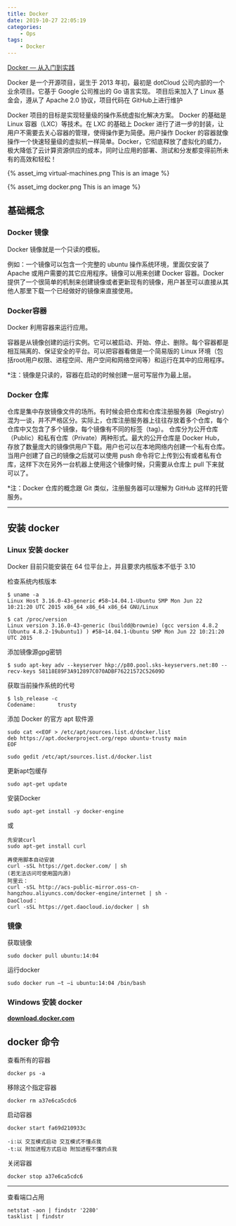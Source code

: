 ```yaml
---
title: Docker
date: 2019-10-27 22:05:19
categories:
    - Ops
tags: 
    - Docker
---
```


[Docker — 从入门到实践](https://yeasy.gitbooks.io/docker_practice/)

Docker 是一个开源项目，诞生于 2013 年初，最初是 dotCloud 公司内部的一个业余项目。它基于 Google 公司推出的 Go 语言实现。 项目后来加入了 Linux 基金会，遵从了 Apache 2.0 协议，项目代码在 GitHub上进行维护

Docker 项目的目标是实现轻量级的操作系统虚拟化解决方案。 Docker 的基础是 Linux 容器（LXC）等技术。在 LXC 的基础上 Docker 进行了进一步的封装，让用户不需要去关心容器的管理，使得操作更为简便。用户操作 Docker 的容器就像操作一个快速轻量级的虚拟机一样简单。Docker，它彻底释放了虚拟化的威力，极大降低了云计算资源供应的成本，同时让应用的部署、测试和分发都变得前所未有的高效和轻松！

{% asset_img virtual-machines.png This is an image %}

{% asset_img docker.png This is an image %}

## 基础概念

### Docker 镜像

Docker 镜像就是一个只读的模板。

例如：一个镜像可以包含一个完整的 ubuntu 操作系统环境，里面仅安装了 Apache 或用户需要的其它应用程序。镜像可以用来创建 Docker 容器。Docker 提供了一个很简单的机制来创建镜像或者更新现有的镜像，用户甚至可以直接从其他人那里下载一个已经做好的镜像来直接使用。

### Docker容器

Docker 利用容器来运行应用。

容器是从镜像创建的运行实例。它可以被启动、开始、停止、删除。每个容器都是相互隔离的、保证安全的平台。可以把容器看做是一个简易版的 Linux 环境（包括root用户权限、进程空间、用户空间和网络空间等）和运行在其中的应用程序。

*注：镜像是只读的，容器在启动的时候创建一层可写层作为最上层。

### Docker 仓库

仓库是集中存放镜像文件的场所。有时候会把仓库和仓库注册服务器（Registry）混为一谈，并不严格区分。实际上，仓库注册服务器上往往存放着多个仓库，每个仓库中又包含了多个镜像，每个镜像有不同的标签（tag）。
仓库分为公开仓库（Public）和私有仓库（Private）两种形式。最大的公开仓库是 Docker Hub，存放了数量庞大的镜像供用户下载。用户也可以在本地网络内创建一个私有仓库。当用户创建了自己的镜像之后就可以使用 push 命令将它上传到公有或者私有仓库，这样下次在另外一台机器上使用这个镜像时候，只需要从仓库上 pull 下来就可以了。

*注：Docker 仓库的概念跟 Git 类似，注册服务器可以理解为 GitHub 这样的托管服务。

---

## 安装 docker

### Linux 安装 docker

Docker 目前只能安装在 64 位平台上，并且要求内核版本不低于 3.10

检查系统内核版本

```
$ uname -a
Linux Host 3.16.0-43-generic #58~14.04.1-Ubuntu SMP Mon Jun 22 10:21:20 UTC 2015 x86_64 x86_64 x86_64 GNU/Linux

$ cat /proc/version
Linux version 3.16.0-43-generic (buildd@brownie) (gcc version 4.8.2 (Ubuntu 4.8.2-19ubuntu1) ) #58~14.04.1-Ubuntu SMP Mon Jun 22 10:21:20 UTC 2015

```

添加镜像源gpg密钥

```
$ sudo apt-key adv --keyserver hkp://p80.pool.sks-keyservers.net:80 --recv-keys 58118E89F3A912897C070ADBF76221572C52609D
```

获取当前操作系统的代号

```
$ lsb_release -c
Codename:       trusty
```

添加 Docker 的官方 apt 软件源

```
sudo cat <<EOF > /etc/apt/sources.list.d/docker.list
deb https://apt.dockerproject.org/repo ubuntu-trusty main
EOF

sudo gedit /etc/apt/sources.list.d/docker.list
```

更新apt包缓存

```
sudo apt-get update
```

安装Docker

```
sudo apt-get install -y docker-engine
```

或

```
先安装curl
sudo apt-get install curl

再使用脚本自动安装
curl -sSL https://get.docker.com/ | sh
(若无法访问可使用国内源)
阿里云：
curl -sSL http://acs-public-mirror.oss-cn-hangzhou.aliyuncs.com/docker-engine/internet | sh -
DaoCloud：
curl -sSL https://get.daocloud.io/docker | sh
```

### 镜像

获取镜像

```
sudo docker pull ubuntu:14:04
```

运行docker

```
sudo docker run –t –i ubuntu:14:04 /bin/bash
```

### Windows 安装 docker

<a href="https://download.docker.com/win/stable/Docker%20for%20Windows%20Installer.exe"><strong>download.docker.com</strong></a>

## docker 命令

查看所有的容器

```
docker ps -a
```

移除这个指定容器

```
docker rm a37e6ca5cdc6
```

启动容器

```
docker start fa69d210933c

-i:以 交互模式启动 交互模式不懂点我 
-t:以 附加进程方式启动 附加进程不懂的点我
```

关闭容器

```
docker stop a37e6ca5cdc6
```

---

查看端口占用

```
netstat -aon | findstr '2280'
tasklist | findstr 
```
